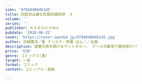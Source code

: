 ```yaml
---
isbn: '9784040646145'
title: 四度目は嫌な死属性魔術師　４
volume: ''
series: ''
publisher: ＫＡＤＯＫＡＷＡ
pubdate: '2020-06-22'
cover: 'https://cover.openbd.jp/9784040646145.jpg'
author: 児嶋建洋／著 デンスケ／原著 ばん！／企画
description: 復讐の旅を続けるヴァンダルー、 グールの集落で魔術修行!?
price: '630'
genre: コミックス(書)
target: 一般
format: コミック
content: コミックス・劇画

---
```

